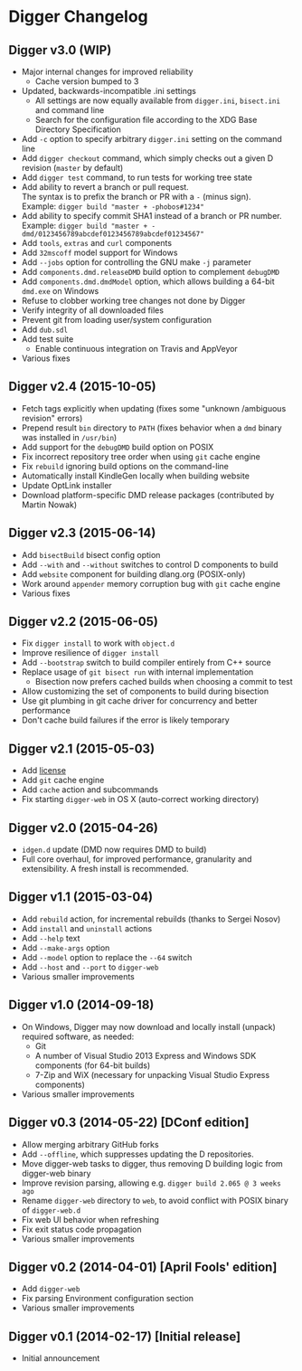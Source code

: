 Digger Changelog
================

Digger v3.0 (WIP)
------------------------

 * Major internal changes for improved reliability
   * Cache version bumped to 3
 * Updated, backwards-incompatible .ini settings
   * All settings are now equally available from `digger.ini`, `bisect.ini` 
     and command line
   * Search for the configuration file according to the XDG Base Directory
     Specification
 * Add `-c` option to specify arbitrary `digger.ini` setting on the command 
   line
 * Add `digger checkout` command, which simply checks out a given D revision 
   (`master` by default)
 * Add `digger test` command, to run tests for working tree state
 * Add ability to revert a branch or pull request.  
   The syntax is to prefix the branch or PR with a `-` (minus sign).  
   Example: `digger build "master + -phobos#1234"`
 * Add ability to specify commit SHA1 instead of a branch or PR number.  
   Example: `digger build "master + -dmd/0123456789abcdef0123456789abcdef01234567"`
 * Add `tools`, `extras` and `curl` components
 * Add `32mscoff` model support for Windows
 * Add `--jobs` option for controlling the GNU make `-j` parameter
 * Add `components.dmd.releaseDMD` build option to complement `debugDMD`
 * Add `components.dmd.dmdModel` option, which allows building a 64-bit
   `dmd.exe` on Windows
 * Refuse to clobber working tree changes not done by Digger
 * Verify integrity of all downloaded files
 * Prevent git from loading user/system configuration
 * Add `dub.sdl`
 * Add test suite
   * Enable continuous integration on Travis and AppVeyor
 * Various fixes

Digger v2.4 (2015-10-05)
------------------------

 * Fetch tags explicitly when updating
   (fixes some "unknown /ambiguous revision" errors)
 * Prepend result `bin` directory to `PATH`
   (fixes behavior when a `dmd` binary was installed in `/usr/bin`)
 * Add support for the `debugDMD` build option on POSIX
 * Fix incorrect repository tree order when using `git` cache engine
 * Fix `rebuild` ignoring build options on the command-line
 * Automatically install KindleGen locally when building website
 * Update OptLink installer
 * Download platform-specific DMD release packages
   (contributed by Martin Nowak)

Digger v2.3 (2015-06-14)
------------------------

 * Add `bisectBuild` bisect config option
 * Add `--with` and `--without` switches to control D components to build
 * Add `website` component for building dlang.org (POSIX-only)
 * Work around `appender` memory corruption bug with `git` cache engine
 * Various fixes

Digger v2.2 (2015-06-05)
------------------------

 * Fix `digger install` to work with `object.d`
 * Improve resilience of `digger install`
 * Add `--bootstrap` switch to build compiler entirely from C++ source
 * Replace usage of `git bisect run` with internal implementation
   * Bisection now prefers cached builds when choosing a commit to test
 * Allow customizing the set of components to build during bisection
 * Use git plumbing in git cache driver for concurrency and better performance
 * Don't cache build failures if the error is likely temporary

Digger v2.1 (2015-05-03)
------------------------

 * Add [license](LICENSE.md)
 * Add `git` cache engine
 * Add `cache` action and subcommands
 * Fix starting `digger-web` in OS X
   (auto-correct working directory)

Digger v2.0 (2015-04-26)
------------------------

 * `idgen.d` update (DMD now requires DMD to build)
 * Full core overhaul, for improved performance, granularity and extensibility.
   A fresh install is recommended.

Digger v1.1 (2015-03-04)
------------------------

 * Add `rebuild` action, for incremental rebuilds
   (thanks to Sergei Nosov)
 * Add `install` and `uninstall` actions
 * Add `--help` text
 * Add `--make-args` option
 * Add `--model` option to replace the `--64` switch
 * Add `--host` and `--port` to `digger-web`
 * Various smaller improvements

Digger v1.0 (2014-09-18)
------------------------

 * On Windows, Digger may now download and locally install (unpack) required 
   software, as needed:
   - Git
   - A number of Visual Studio 2013 Express and Windows SDK components (for 
     64-bit builds)
   - 7-Zip and WiX (necessary for unpacking Visual Studio Express components)
 * Various smaller improvements

Digger v0.3 (2014-05-22) [DConf edition]
----------------------------------------

 * Allow merging arbitrary GitHub forks
 * Add `--offline`, which suppresses updating the D repositories.
 * Move digger-web tasks to digger, thus removing D building logic from 
   digger-web binary
 * Improve revision parsing, allowing e.g. `digger build 2.065 @ 3 weeks ago`
 * Rename `digger-web` directory to `web`, to avoid conflict with POSIX binary 
   of `digger-web.d`
 * Fix web UI behavior when refreshing
 * Fix exit status code propagation
 * Various smaller improvements

Digger v0.2 (2014-04-01) [April Fools' edition]
-----------------------------------------------

 * Add `digger-web`
 * Fix parsing Environment configuration section
 * Various smaller improvements

Digger v0.1 (2014-02-17) [Initial release]
------------------------------------------

 * Initial announcement

